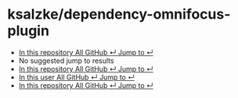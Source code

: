 # ksalzke/dependency-omnifocus-plugin

*  [ In this repository All GitHub ↵ Jump to ↵](ksalzke-dependency-omnifocus-plugin.md)
*  No suggested jump to results
*  [ In this repository All GitHub ↵ Jump to ↵](ksalzke-dependency-omnifocus-plugin.md)
*  [ In this user All GitHub ↵ Jump to ↵](ksalzke-dependency-omnifocus-plugin.md)
*  [ In this repository All GitHub ↵ Jump to ↵](ksalzke-dependency-omnifocus-plugin.md)

